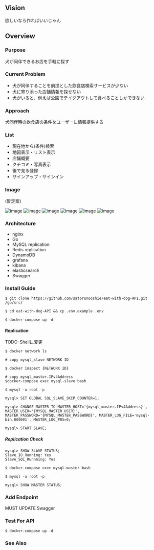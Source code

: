 ## Vision
欲しいなら作ればいいじゃん
## Overview
### Purpose
犬が同伴できるお店を手軽に探す
### Current Problem
 - 犬が同伴することを前提とした飲食店検索サービスが少ない
 - 犬に寄り添った店舗情報を探せない
 - 犬がいると、例えば公園でテイクアウトして食べることしかできない
### Approach
犬同伴時の飲食店の条件をユーザーに情報提供する
### List
 - 現在地から(条件)検索
 - 地図表示・リスト表示
 - 店舗概要
 - クチコミ・写真表示
 - 後で見る登録
 - サインアップ・サインイン
### Image
(暫定案)

![image](https://user-images.githubusercontent.com/64164948/122626275-93756f80-d0e4-11eb-894a-2ecb50c53a49.png)
![image](https://user-images.githubusercontent.com/64164948/122626281-9e300480-d0e4-11eb-8856-53e3803a1a11.png)
![image](https://user-images.githubusercontent.com/64164948/122626292-ac7e2080-d0e4-11eb-8cb2-7dadd80ec4b3.png)
![image](https://user-images.githubusercontent.com/64164948/122626301-b56ef200-d0e4-11eb-82d7-5eb00575e4b5.png)
![image](https://user-images.githubusercontent.com/64164948/122626310-bef85a00-d0e4-11eb-962b-539f4a2967a2.png)
![image](https://user-images.githubusercontent.com/64164948/122626315-c61f6800-d0e4-11eb-9318-ad5f17b4a901.png)

### Architecture
- nginx
- Go
- MySQL replication
- Redis replication
- DynamoDB
- grafana
- kibana
- elasticsearch
- Swagger
### Install Guide
```
$ git clone https://github.com/satorunooshie/eat-with-dog-API.git /go/src/

$ cd eat-with-dog-API && cp .env.example .env

$ docker-compose up -d
```

#### Replication
TODO: Shellに変更
```
$ docker network ls

# copy mysql_slave NETWORK ID

$ docker inspect {NETWORK ID}

# copy mysql_master.IPv4Address
$docker-compose exec mysql-slave bash

$ mysql -u root -p

mysql> SET GLOBAL SQL_SLAVE_SKIP_COUNTER=1;

mysql> CHANGE MASTER TO MASTER_HOST='{mysql_master.IPv4Address}', MASTER_USER='{MYSQL_MASTER_USER}', MASTER_PASSWORD='{MYSQL_MASTER_PASSWORD}', MASTER_LOG_FILE='mysql-bin.000001', MASTER_LOG_POS=0;

mysql> START SLAVE;
```

##### Replication Check
```
mysql> SHOW SLAVE STATUS;
Slave_IO_Running: Yes
Slave_SQL_Runnning: Yes

$ docker-compose exec mysql-master bash

$ mysql -u root -p

mysql> SHOW MASTER STATUS;
```

### Add Endpoint
MUST UPDATE Swagger
### Test For API
```$ docker-compose up -d```
### See Also

